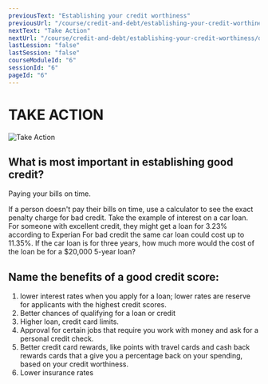 ```yaml
---
previousText: "Establishing your credit worthiness"
previousUrl: "/course/credit-and-debt/establishing-your-credit-worthiness/establishing-your-credit-worthiness"
nextText: "Take Action"
nextUrl: "/course/credit-and-debt/establishing-your-credit-worthiness/discussion"
lastLession: "false"
lastSession: "false"
courseModuleId: "6"
sessionId: "6"
pageId: "6"
---
```


# TAKE ACTION

![Take Action](/assets/img/take-action.jpg)

## What is most important in establishing good credit?
Paying your bills on time.

If a person doesn't pay their bills on time, use a calculator to see the exact penalty charge for bad credit. Take the example of interest on a car loan. For someone with excellent credit, they might get a loan for 3.23% according to Experian For bad credit the same car loan could cost up to 11.35%. If the car loan is for three years, how much more would the cost of the loan be for a $20,000 5-year loan?

## Name the benefits of a good credit score: 

1. lower interest rates when you apply for a loan; lower rates are reserve for applicants with the highest credit scores.
2. Better chances of qualifying for a loan or credit
3. Higher loan, credit card limits.
4. Approval for certain jobs that require you work with money and ask for a personal credit check.
5. Better credit card rewards, like points with travel cards and cash back rewards cards that a give you a percentage back on your spending, based on your credit worthiness.
6. Lower insurance rates

